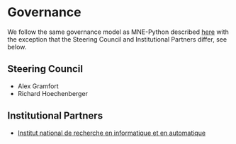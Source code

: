 # Governance

We follow the same governance model as MNE-Python described
[here](https://mne.tools/dev/overview/governance.html)
with the exception that the Steering Council and Institutional Partners differ, see below.

## Steering Council
- Alex Gramfort
- Richard Hoechenberger

## Institutional Partners
- [Institut national de recherche en informatique et en automatique](https://www.inria.fr/)
